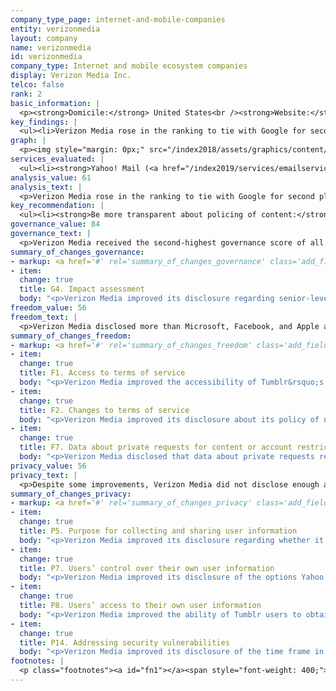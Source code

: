 ```yaml
---
company_type_page: internet-and-mobile-companies
entity: verizonmedia
layout: company
name: verizonmedia
id: verizonmedia
company_type: Internet and mobile ecosystem companies
display: Verizon Media Inc.
telco: false
rank: 2
basic_information: | 
  <p><strong>Domicile:</strong> United States<br /><strong>Website:</strong> <a href="http://www.verizonmedia.com">www.verizonmedia.com</a>&nbsp;</p>
key_findings: | 
  <ul><li>Verizon Media rose in the ranking to tie with Google for second place, and made a number of improvements to its disclosures.</li><li>Verizon Media disclosed less data than all other U.S. internet and mobile ecosystem companies about the government and private requests it received for user information.</li><li>Verizon Media was unclear about how it keeps user information secure, including how it handles data breaches.</li></ul>
graph: | 
  <p><img style="margin: 0px;" src="/index2018/assets/graphics/content/scores_company31.png" /></p>
services_evaluated: | 
  <ul><li><strong>Yahoo! Mail (<a href="/index2019/services/emailservice/">Email</a>)</strong></li><li><strong>Tumblr (<a href="/index2019/services/socialnetworkblog/">Social networking &amp; blog</a>)</strong></li></ul>
analysis_value: 61
analysis_text: | 
  <p>Verizon Media rose in the ranking to tie with Google for second place among the 12 internet and mobile ecosystem companies evaluated,<a href="#fn1"><sup><strong>1</strong></sup></a> falling slightly behind Microsoft.<a href="#fn2"><sup><strong>2</strong></sup></a> As a member of the Global Network Initiative (GNI), Verizon Media was among the top performers in the Governance category, disclosing strong human rights commitments and providing evidence of implementing those commitments. The company&rsquo;s overall score increased by three percentage points, mainly due to improved disclosures about its freedom of expression and privacy policies.<a href="#fn3"><sup><strong>3</strong></sup></a> Despite this progress, Verizon Media could still improve disclosure in key areas affecting users&rsquo; human rights. It should be more transparent about how content is policed on its platforms and about its security practices. Verizon Media disclosed less data than all other U.S. internet and mobile ecosystem companies about government and private requests it received for user information.<br /><br /></p><hr /><p><strong><br />Verizon Media Inc.</strong> (previously Oath, Inc.) is a subsidiary of Verizon Communications that provides a range of communications, sharing, and information and content services. Following the acquisition of Yahoo by Verizon Communications in June 2017, Verizon combined Yahoo and AOL branded services into a subsidiary called Oath. In January of 2019 Oath was renamed Verizon Media.</p><p><strong>Market cap:</strong> USD 238.7 billion<a href="#fn4"><sup><strong>4</strong></sup></a>&nbsp;<br /><strong>NasdaqGS:</strong> VZ</p>
key_recommendation: | 
  <ul><li><strong>Be more transparent about policing of content:</strong>&nbsp;Verizon Media should publish data on actions taken to restrict accounts and content that violate its rules.</li><li><strong>Communicate more clearly about security:</strong>&nbsp;Verizon Media should disclose how it responds to data breaches and be more forthcoming about how it keeps user information secure.</li><li><strong>Clarify grievance and remedy mechanisms:</strong>&nbsp;Verizon Media should clarify its grievance and remedy procedures for freedom of expression and privacy related concerns.</li></ul>
governance_value: 84
governance_text: | 
  <p>Verizon Media received the second-highest governance score of all internet and mobile ecosystem companies, behind Microsoft. The company disclosed a clear commitment to respect freedom of expression and privacy in the context of international human rights frameworks (G1), evidence of senior leadership oversight of human rights issues (G2), and employee training and a whistleblower program addressing freedom of expression and privacy (G3). As a GNI member, it engages with stakeholders, including civil society, on freedom of expression and privacy issues (G5). It improved disclosure of its human rights impact assessments by clarifying that the board and senior executives oversee the results of such assessments (G4). However, like most companies, it failed to disclose whether it assesses risks to freedom of expression and privacy associated with the use of automated decision-making and targeted advertising.</p>
summary_of_changes_governance:
- markup: <a href='#' rel='summary_of_changes_governance' class='add_fieldset dashicons-before dashicons-plus'><span>Add fieldset</span></a>
- item:
  change: true
  title: G4. Impact assessment
  body: "<p>Verizon Media improved its disclosure regarding senior-level oversight of its due diligence processes.</p>"
freedom_value: 56
freedom_text: | 
  <p>Verizon Media disclosed more than Microsoft, Facebook, and Apple about its policies affecting users&rsquo; freedom of expression, but still lacked transparency in key areas. It was less transparent about its process for enforcing its terms of service (F3) than all of its U.S. peers, other than Apple. Like most companies, it did not disclose any data about the volume or nature of actions it took to enforce its rules, such as removing content or restricting users&rsquo; accounts (F4). Its policies regarding whether or not users are notified of account and content restrictions lacked clarity (F8). Verizon Media published terms of service that were easy to find and understand (F1). Its commitment to directly notify users of changes to these terms was clear for Tumblr but not for Yahoo! Mail (F2).</p><p>On a positive note, Verizon Media disclosed more than all of its peers about how it handles government and private requests to censor content or restrict accounts (F5-F7). While it provided less thorough disclosure of how it responds to requests filed through private processes than it did for government requests (F5), it provided more data about private requests (F7) than any other internet and mobile ecosystem company. It disclosed more data about government requests it received than any company aside from Google (F6).</p>
summary_of_changes_freedom:
- markup: <a href='#' rel='summary_of_changes_freedom' class='add_fieldset dashicons-before dashicons-plus'><span>Add fieldset</span></a>
- item:
  change: true
  title: F1. Access to terms of service
  body: "<p>Verizon Media improved the accessibility of Tumblr&rsquo;s terms.</p>"
- item:
  change: true
  title: F2. Changes to terms of service
  body: "<p>Verizon Media improved its disclosure about its policy of notifying Yahoo! Mail users of changes to its terms of service.</p>"
- item:
  change: true
  title: F7. Data about private requests for content or account restriction
  body: "<p>Verizon Media disclosed that data about private requests received to restrict content and accounts on Tumblr can be downloaded in a structured data file.</p>"
privacy_value: 56
privacy_text: | 
  <p>Despite some improvements, Verizon Media did not disclose enough about its policies affecting users&rsquo; privacy, disclosing less than Microsoft, Apple, and Google. It disclosed more about what user information it collects and shares (P3, P4), and for what purposes (P5) than it did about how long it retains user information (P6). Since the previous RDR Index, the company clarified its purposes for combining user information (P5) and provided Yahoo! Mail users with some options to control the collection of their data (P7). However, it provided less information than its U.S. peers about its tracking of users across the internet (P9), failing to disclose whether it respects user signals to opt out of tracking.</p><p>In contrast to improvements around how it handles user information, Verizon Media fell behind its U.S. peers for transparency around how it responds to third-party requests for user information (P10-P12). It clearly explained how it responds to government requests, (P10), but disclosed less data than its peers about the government and private requests it received for user information (P11).<a href="#fn5"><sup><strong>5</strong></sup></a> Like other U.S. companies, Verizon Media did not divulge the exact number of requests received for user data under Foreign Intelligence Surveillance Act (FISA) requests or National Security Letters (NSLs), or the actions it took in response to these requests, since it is prohibited by law from doing so</p><p>It was also less transparent than Apple, Microsoft, Kakao, Yandex, and Google about its security policies (P13-P18). While it disclosed that it has a security team that conducts audits, it provided no information about monitoring and limiting employee access to user information (P13). It was among seven internet and mobile ecosystem companies to disclose nothing about its policies for handling data breaches (P15).</p>
summary_of_changes_privacy:
- markup: <a href='#' rel='summary_of_changes_privacy' class='add_fieldset dashicons-before dashicons-plus'><span>Add fieldset</span></a>
- item:
  change: true
  title: P5. Purpose for collecting and sharing user information
  body: "<p>Verizon Media improved its disclosure regarding whether it combines user information across company services and why.</p>"
- item:
  change: true
  title: P7. Users’ control over their own user information
  body: "<p>Verizon Media improved its disclosure of the options Yahoo! Mail users have to control the collection of some types of their information.</p>"
- item:
  change: true
  title: P8. Users’ access to their own user information
  body: "<p>Verizon Media improved the ability of Tumblr users to obtain a copy of their own information, although it made it less clear for Yahoo! Mail users which of their information was available to download.</p>"
- item:
  change: true
  title: P14. Addressing security vulnerabilities
  body: "<p>Verizon Media improved its disclosure of the time frame in which it will review reports of security vulnerabilities for Tumblr.</p>"
footnotes: | 
  <p class="footnotes"><a id="fn1"></a><span style="font-weight: 400;">[1]</span> Verizon Media (formerly Oath) offers a range of services and media brands. RDR&rsquo;s Index evaluates two of these services: Yahoo! Mail and Tumblr. See: <a href="https://www.oath.com/2019/01/07/oath-is-now-verizon-media/">www.oath.com/2019/01/07/oath-is-now-verizon-media/</a>&nbsp;</p><p class="footnotes"><a id="fn2"></a><span style="font-weight: 400;">[2]</span> The research period for the 2019 Index ran from January 13, 2018 to February 8, 2019. Policies that came into effect after February 8, 2019 were not evaluated in this Index.</p><p class="footnotes"><a id="fn3"></a><span style="font-weight: 400;">[3]</span> For Yahoo&rsquo;s performance in the 2018 Index, see: <a href="/index2018/companies/yahoo">rankingdigitalrights.org/index2018/companies/yahoo</a>&nbsp;</p><p class="footnotes"><a id="fn4"></a><span style="font-weight: 400;">[4]</span> Bloomberg Markets, Accessed April 18, 2019, <a href="https://www.bloomberg.com/quote/VZ:US">www.bloomberg.com/quote/VZ:US</a>&nbsp;</p><p class="footnotes"><a id="fn5"></a><span style="font-weight: 400;">[5]</span> &ldquo;USA FREEDOM Act of 2015,&rdquo; Pub. L. No. 114&ndash;23 (2015), <a href="https://www.congress.gov/bill/114th-congress/house-bill/2048">www.congress.gov/bill/114th-congress/house-bill/2048</a>&nbsp;</p>
---
```

